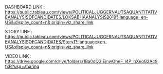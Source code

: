 DASHBOARD LINK : https://public.tableau.com/views/POLITICALJUGGERNAUTSAQUANTITATIVEANALYSISOFCANDIDATES/LOKSABHAANALYSIS2019?:language=en-US&:display_count=n&:origin=viz_share_link

STORY LINE : https://public.tableau.com/views/POLITICALJUGGERNAUTSAQUANTITATIVEANALYSISOFCANDIDATES/Story1?:language=en-US&:display_count=n&:origin=viz_share_link

VIDEO LINK : https://drive.google.com/drive/folders/1Ba0dQ3IEjnwOheF_i4P_hXeoG2Ac9fxB?usp=sharing
